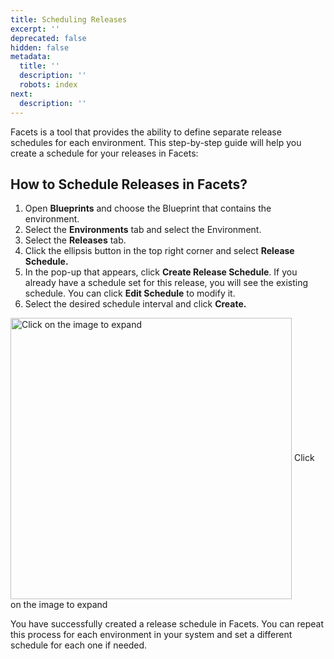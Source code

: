 ```yaml
---
title: Scheduling Releases
excerpt: ''
deprecated: false
hidden: false
metadata:
  title: ''
  description: ''
  robots: index
next:
  description: ''
---
```

Facets is a tool that provides the ability to define separate release schedules for each environment. This step-by-step guide will help you create a schedule for your releases in Facets:

## How to Schedule Releases in Facets?

1. Open **Blueprints** and choose the Blueprint that contains the environment.
2. Select the **Environments** tab and select the Environment.
3. Select the **Releases** tab.
4. Click the ellipsis button in the top right corner and select **Release Schedule.**
5. In the pop-up that appears, click **Create Release Schedule**. If you already have a schedule set for this release, you will see the existing schedule. You can click **Edit Schedule** to modify it.
6. Select the desired schedule interval and click **Create.**

<Image alt="Click on the image to expand" align="center" width="450px" border={true} src="https://files.readme.io/c54e3b5-image.png">
  Click on the image to expand
</Image>

You have successfully created a release schedule in Facets. You can repeat this process for each environment in your system and set a different schedule for each one if needed.
